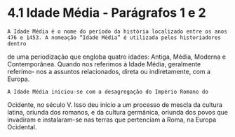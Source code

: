 # 4.1 Idade Média - Parágrafos 1 e 2

    A Idade Média é o nome do período da história localizado entre os anos 476 e 1453. A nomeação “Idade Média” é utilizada pelos historiadores dentro
de uma periodização que engloba quatro idades: Antiga, Média, Moderna
e Contemporânea. Quando nos referimos à Idade Média, geralmente referimo-
nos a assuntos relacionados, direta ou indiretamente, com a Europa.

    A Idade Média iniciou-se com a desagregação do Império Romano do
Ocidente, no século V. Isso deu início a um processo de mescla da cultura latina,
oriunda dos romanos, e da cultura germânica, oriunda dos povos que invadiram
e instalaram-se nas terras que pertenciam a Roma, na Europa Ocidental.